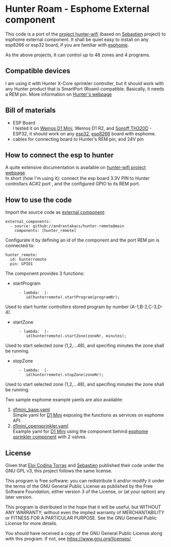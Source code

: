 # Hunter Roam - Esphome External component
This code is a port of the [project hunter-wifi](https://github.com/ecodina/hunter-wifi)  \(based on [Sebastien](https://github.com/seb821/OpenSprinkler-Firmware-Hunter) project\) to esphome external component. 
It shall be quiet easy to install on any esp8266 or esp32 board, if you are familiar with [esphome](https://esphome.io).

As the above projects, It can control up to 48 zones and 4 programs.

## Compatible devices
I am using it with Hunter X-Core sprinkler controller, but it should work with any Hunter product that is SmartPort (Roam) compatible. Basically, it needs a REM pin. More information on [Hunter's webpage](https://www.hunterindustries.com/en-metric/irrigation-product/remotes/roam)
## Bill of materials

- ESP Board<br>
  I tested it on [Wemos D1 Mini](https://www.wemos.cc/en/latest/d1/d1_mini.html), Wemos D1 R2, and [Sonoff TH320D](https://devices.esphome.io/devices/Sonoff-THR320D) - ESP32, it should work on any [esp32](https://devices.esphome.io/board/esp32), [esp8266](https://devices.esphome.io/board/esp8266) board with esphome.
- cables for connecting board to Hunter's REM pin, and 24V pin

## How to connect the esp to hunter
A quite extensive documentation is available on [hunter-wifi project webpage](https://ecodina.github.io/hunter-wifi/#!pages/hunterconnection.md).<br>
In short (how I'm using it): connect the esp board 3.3V PIN to Hunter controllars AC#2 port , and the configured GPIO to its REM port.

## How to use the code
Import the source code as [external component](https://esphome.io/components/external_components):
```
external_components:
  - source: github://andrastakacs/hunter-remote@main
    components: [hunter_remote]
```
Configurate it by defining an id of the component and the port REM pin is connected to:
```
hunter_remote:
  id: hunterremote
  pin: GPIO1
```
The component provides 3 functions:

- startProgram

```
      - lambda:  |-
         id(hunterremote).startProgram(programNr);
```
Used to start hunter controllers stored program by number (A-1,B-2,C-3,D-4). 

- startZone

```
      - lambda:  |-
         id(hunterremote).startZone(zoneNr, minutes);
```
Used to start selected zone (1,2,...48), and specifing minutes the zone shall be running.

- stopZone

```
      - lambda:  |-
         id(hunterremote).stopZone(zoneNr);
```
Used to start selected zone (1,2,...48), and specifing minutes the zone shall be running. 

Two sample esphome example yamls are also available:
1. [d1mini_base.yaml](./example_d1mini_base.yaml)<br>
Simple yaml for [D1 Mini](https://www.wemos.cc/en/latest/d1/d1_mini.html) exposing the functions as services on esphome API.
2. [d1mini_opensprinkler.yaml](./example_d1mini_opensprinkler.yaml)<br>
Example yaml for [D1 Mini](https://www.wemos.cc/en/latest/d1/d1_mini.html) using the component behind [esphome sprinkler component](https://esphome.io/components/sprinkler) with 2 valves.


## License
Given that [Eloi Codina Torras](https://github.com/ecodina/hunter-wifi) and [Sebastien](https://github.com/seb821/OpenSprinkler-Firmware-Hunter) published their code under the GNU GPL v3, this project follows the same license.

This program is free software: you can redistribute it and/or modify
it under the terms of the GNU General Public License as published by
the Free Software Foundation, either version 3 of the License, or
(at your option) any later version.

This program is distributed in the hope that it will be useful,
but WITHOUT ANY WARRANTY; without even the implied warranty of
MERCHANTABILITY or FITNESS FOR A PARTICULAR PURPOSE.  See the
GNU General Public License for more details.

You should have received a copy of the GNU General Public License
along with this program.  If not, see <https://www.gnu.org/licenses/>.
